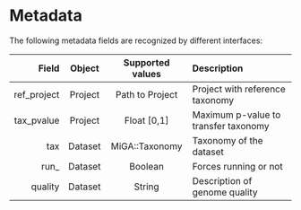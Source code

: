 # Metadata

The following metadata fields are recognized by different interfaces:

| Field      | Object  | Supported values | Description
| ----------:|:-------:|:----------------:|:------------------------------------
| ref_project| Project | Path to Project  | Project with reference taxonomy
| tax_pvalue | Project | Float [0,1]      | Maximum p-value to transfer taxonomy
| tax        | Dataset | MiGA::Taxonomy   | Taxonomy of the dataset
| run_<step> | Dataset | Boolean          | Forces running or not <step>
| quality    | Dataset | String           | Description of genome quality


